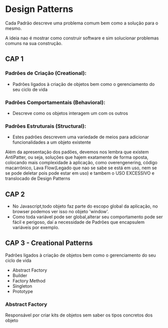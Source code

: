 # Design Patterns

Cada Padrão descreve uma problema comum bem como a solução para o mesmo.

A ideia nao é mostrar como construir software e sim solucionar problemas comuns na sua construção.

## CAP 1

### Padrões de Criação (Creational):

- Padrões ligados à criação de objetos bem como o gerenciamento do seu ciclo de vida

### Padrões Comportamentais (Behavioral):

- Descreve como os objetos interagem um com os outros

### Padrões Estruturais (Structural):

- Estes padrões descrevem uma variedade de meios para adicionar funcionalidades a um objeto existente

Além da apresentação dos padões, devemos nos lembra que existem AntiPatter, ou seja, soluções que hajem exatamente de forma oposta, colocando mais complexidade à aplicação, como overengenering, código macarrônico, Lava Flow(Legado que nao se sabe se está em uso, nem se se pode deletar pois pode estar em uso) e tambem o USO EXCESSIVO e translocado de Design Patterns

## CAP 2

- No Javascript,todo objeto faz parte do escopo global da aplicação, no browser podemos ver isso no objeto 'window'.
- Como toda variável pode ser global,alterar seu comportamento pode ser fácil e perigoso, daí a necessidade de Padrões que encapsulem variáveis por exemplo.

## CAP 3 - Creational Patterns

Padrões ligados à criação de objetos bem como o gerenciamento do seu ciclo de vida

- Abstract Factory
- Builder
- Factory Method
- Singleton
- Prototype

### Abstract Factory

Responsável por criar kits de objetos sem saber os tipos concretos dos objeto
